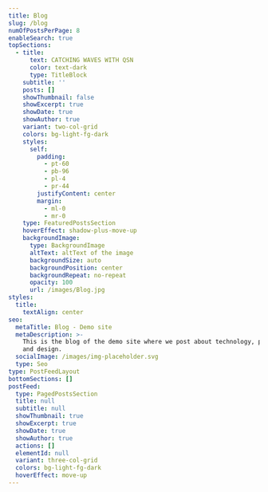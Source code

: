 ```yaml
---
title: Blog
slug: /blog
numOfPostsPerPage: 8
enableSearch: true
topSections:
  - title:
      text: CATCHING WAVES WITH QSN
      color: text-dark
      type: TitleBlock
    subtitle: ''
    posts: []
    showThumbnail: false
    showExcerpt: true
    showDate: true
    showAuthor: true
    variant: two-col-grid
    colors: bg-light-fg-dark
    styles:
      self:
        padding:
          - pt-60
          - pb-96
          - pl-4
          - pr-44
        justifyContent: center
        margin:
          - ml-0
          - mr-0
    type: FeaturedPostsSection
    hoverEffect: shadow-plus-move-up
    backgroundImage:
      type: BackgroundImage
      altText: altText of the image
      backgroundSize: auto
      backgroundPosition: center
      backgroundRepeat: no-repeat
      opacity: 100
      url: /images/Blog.jpg
styles:
  title:
    textAlign: center
seo:
  metaTitle: Blog - Demo site
  metaDescription: >-
    This is the blog of the demo site where we post about technology, product,
    and design.
  socialImage: /images/img-placeholder.svg
  type: Seo
type: PostFeedLayout
bottomSections: []
postFeed:
  type: PagedPostsSection
  title: null
  subtitle: null
  showThumbnail: true
  showExcerpt: true
  showDate: true
  showAuthor: true
  actions: []
  elementId: null
  variant: three-col-grid
  colors: bg-light-fg-dark
  hoverEffect: move-up
---
```

